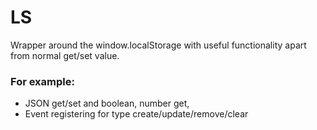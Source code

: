 LS
==

Wrapper around the window.localStorage with useful functionality apart from normal get/set value. <br>
<h3>For example: </h3>
<ul>
<li>JSON get/set and boolean, number get, </li>
<li>Event registering for type create/update/remove/clear</li>
</ul>
